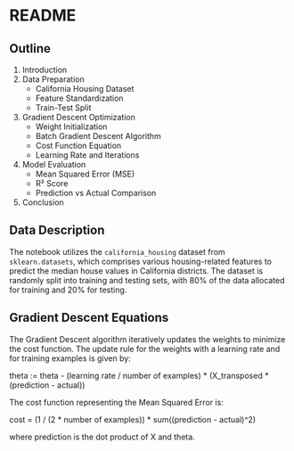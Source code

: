 
# README

## Outline

1. Introduction
2. Data Preparation
   - California Housing Dataset
   - Feature Standardization
   - Train-Test Split
3. Gradient Descent Optimization
   - Weight Initialization
   - Batch Gradient Descent Algorithm
   - Cost Function Equation
   - Learning Rate and Iterations
4. Model Evaluation
   - Mean Squared Error (MSE)
   - R² Score
   - Prediction vs Actual Comparison
5. Conclusion

## Data Description

The notebook utilizes the `california_housing` dataset from `sklearn.datasets`, which comprises various housing-related features to predict the median house values in California districts. The dataset is randomly split into training and testing sets, with 80% of the data allocated for training and 20% for testing.

## Gradient Descent Equations

The Gradient Descent algorithm iteratively updates the weights to minimize the cost function. The update rule for the weights with a learning rate and for training examples is given by:

theta := theta - (learning rate / number of examples) * (X_transposed * (prediction - actual))

The cost function representing the Mean Squared Error is:

cost = (1 / (2 * number of examples)) * sum((prediction - actual)^2)

where prediction is the dot product of X and theta.
